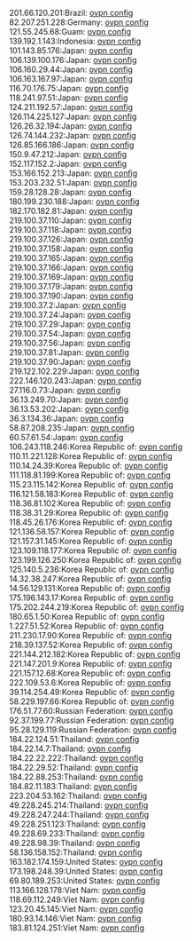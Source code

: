 201.66.120.201:Brazil: [ovpn config](vpn/201_66_120_201.ovpn)  
82.207.251.228:Germany: [ovpn config](vpn/82_207_251_228.ovpn)  
121.55.245.68:Guam: [ovpn config](vpn/121_55_245_68.ovpn)  
139.192.1.143:Indonesia: [ovpn config](vpn/139_192_1_143.ovpn)  
101.143.85.176:Japan: [ovpn config](vpn/101_143_85_176.ovpn)  
106.139.100.176:Japan: [ovpn config](vpn/106_139_100_176.ovpn)  
106.160.29.44:Japan: [ovpn config](vpn/106_160_29_44.ovpn)  
106.163.167.97:Japan: [ovpn config](vpn/106_163_167_97.ovpn)  
116.70.176.75:Japan: [ovpn config](vpn/116_70_176_75.ovpn)  
118.241.97.51:Japan: [ovpn config](vpn/118_241_97_51.ovpn)  
124.211.192.57:Japan: [ovpn config](vpn/124_211_192_57.ovpn)  
126.114.225.127:Japan: [ovpn config](vpn/126_114_225_127.ovpn)  
126.26.32.194:Japan: [ovpn config](vpn/126_26_32_194.ovpn)  
126.74.144.232:Japan: [ovpn config](vpn/126_74_144_232.ovpn)  
126.85.166.186:Japan: [ovpn config](vpn/126_85_166_186.ovpn)  
150.9.47.212:Japan: [ovpn config](vpn/150_9_47_212.ovpn)  
152.117.152.2:Japan: [ovpn config](vpn/152_117_152_2.ovpn)  
153.166.152.213:Japan: [ovpn config](vpn/153_166_152_213.ovpn)  
153.203.232.51:Japan: [ovpn config](vpn/153_203_232_51.ovpn)  
159.28.128.28:Japan: [ovpn config](vpn/159_28_128_28.ovpn)  
180.199.230.188:Japan: [ovpn config](vpn/180_199_230_188.ovpn)  
182.170.182.81:Japan: [ovpn config](vpn/182_170_182_81.ovpn)  
219.100.37.110:Japan: [ovpn config](vpn/219_100_37_110.ovpn)  
219.100.37.118:Japan: [ovpn config](vpn/219_100_37_118.ovpn)  
219.100.37.126:Japan: [ovpn config](vpn/219_100_37_126.ovpn)  
219.100.37.158:Japan: [ovpn config](vpn/219_100_37_158.ovpn)  
219.100.37.165:Japan: [ovpn config](vpn/219_100_37_165.ovpn)  
219.100.37.166:Japan: [ovpn config](vpn/219_100_37_166.ovpn)  
219.100.37.169:Japan: [ovpn config](vpn/219_100_37_169.ovpn)  
219.100.37.179:Japan: [ovpn config](vpn/219_100_37_179.ovpn)  
219.100.37.190:Japan: [ovpn config](vpn/219_100_37_190.ovpn)  
219.100.37.2:Japan: [ovpn config](vpn/219_100_37_2.ovpn)  
219.100.37.24:Japan: [ovpn config](vpn/219_100_37_24.ovpn)  
219.100.37.29:Japan: [ovpn config](vpn/219_100_37_29.ovpn)  
219.100.37.54:Japan: [ovpn config](vpn/219_100_37_54.ovpn)  
219.100.37.56:Japan: [ovpn config](vpn/219_100_37_56.ovpn)  
219.100.37.81:Japan: [ovpn config](vpn/219_100_37_81.ovpn)  
219.100.37.90:Japan: [ovpn config](vpn/219_100_37_90.ovpn)  
219.122.102.229:Japan: [ovpn config](vpn/219_122_102_229.ovpn)  
222.146.120.243:Japan: [ovpn config](vpn/222_146_120_243.ovpn)  
27.116.0.73:Japan: [ovpn config](vpn/27_116_0_73.ovpn)  
36.13.249.70:Japan: [ovpn config](vpn/36_13_249_70.ovpn)  
36.13.53.202:Japan: [ovpn config](vpn/36_13_53_202.ovpn)  
36.3.134.36:Japan: [ovpn config](vpn/36_3_134_36.ovpn)  
58.87.208.235:Japan: [ovpn config](vpn/58_87_208_235.ovpn)  
60.57.61.54:Japan: [ovpn config](vpn/60_57_61_54.ovpn)  
106.243.118.246:Korea Republic of: [ovpn config](vpn/106_243_118_246.ovpn)  
110.11.221.128:Korea Republic of: [ovpn config](vpn/110_11_221_128.ovpn)  
110.14.24.39:Korea Republic of: [ovpn config](vpn/110_14_24_39.ovpn)  
111.118.81.199:Korea Republic of: [ovpn config](vpn/111_118_81_199.ovpn)  
115.23.115.142:Korea Republic of: [ovpn config](vpn/115_23_115_142.ovpn)  
116.121.58.183:Korea Republic of: [ovpn config](vpn/116_121_58_183.ovpn)  
118.36.81.102:Korea Republic of: [ovpn config](vpn/118_36_81_102.ovpn)  
118.38.31.29:Korea Republic of: [ovpn config](vpn/118_38_31_29.ovpn)  
118.45.26.176:Korea Republic of: [ovpn config](vpn/118_45_26_176.ovpn)  
121.136.58.157:Korea Republic of: [ovpn config](vpn/121_136_58_157.ovpn)  
121.157.31.145:Korea Republic of: [ovpn config](vpn/121_157_31_145.ovpn)  
123.109.118.177:Korea Republic of: [ovpn config](vpn/123_109_118_177.ovpn)  
123.199.126.250:Korea Republic of: [ovpn config](vpn/123_199_126_250.ovpn)  
125.140.5.236:Korea Republic of: [ovpn config](vpn/125_140_5_236.ovpn)  
14.32.38.247:Korea Republic of: [ovpn config](vpn/14_32_38_247.ovpn)  
14.56.129.131:Korea Republic of: [ovpn config](vpn/14_56_129_131.ovpn)  
175.196.143.17:Korea Republic of: [ovpn config](vpn/175_196_143_17.ovpn)  
175.202.244.219:Korea Republic of: [ovpn config](vpn/175_202_244_219.ovpn)  
180.65.1.50:Korea Republic of: [ovpn config](vpn/180_65_1_50.ovpn)  
1.227.51.52:Korea Republic of: [ovpn config](vpn/1_227_51_52.ovpn)  
211.230.17.90:Korea Republic of: [ovpn config](vpn/211_230_17_90.ovpn)  
218.39.137.52:Korea Republic of: [ovpn config](vpn/218_39_137_52.ovpn)  
221.144.212.182:Korea Republic of: [ovpn config](vpn/221_144_212_182.ovpn)  
221.147.201.9:Korea Republic of: [ovpn config](vpn/221_147_201_9.ovpn)  
221.157.12.68:Korea Republic of: [ovpn config](vpn/221_157_12_68.ovpn)  
222.109.53.6:Korea Republic of: [ovpn config](vpn/222_109_53_6.ovpn)  
39.114.254.49:Korea Republic of: [ovpn config](vpn/39_114_254_49.ovpn)  
58.229.197.66:Korea Republic of: [ovpn config](vpn/58_229_197_66.ovpn)  
176.51.77.60:Russian Federation: [ovpn config](vpn/176_51_77_60.ovpn)  
92.37.199.77:Russian Federation: [ovpn config](vpn/92_37_199_77.ovpn)  
95.28.129.119:Russian Federation: [ovpn config](vpn/95_28_129_119.ovpn)  
184.22.124.51:Thailand: [ovpn config](vpn/184_22_124_51.ovpn)  
184.22.14.7:Thailand: [ovpn config](vpn/184_22_14_7.ovpn)  
184.22.22.222:Thailand: [ovpn config](vpn/184_22_22_222.ovpn)  
184.22.29.52:Thailand: [ovpn config](vpn/184_22_29_52.ovpn)  
184.22.88.253:Thailand: [ovpn config](vpn/184_22_88_253.ovpn)  
184.82.11.183:Thailand: [ovpn config](vpn/184_82_11_183.ovpn)  
223.204.53.162:Thailand: [ovpn config](vpn/223_204_53_162.ovpn)  
49.228.245.214:Thailand: [ovpn config](vpn/49_228_245_214.ovpn)  
49.228.247.244:Thailand: [ovpn config](vpn/49_228_247_244.ovpn)  
49.228.251.123:Thailand: [ovpn config](vpn/49_228_251_123.ovpn)  
49.228.69.233:Thailand: [ovpn config](vpn/49_228_69_233.ovpn)  
49.228.98.39:Thailand: [ovpn config](vpn/49_228_98_39.ovpn)  
58.136.158.152:Thailand: [ovpn config](vpn/58_136_158_152.ovpn)  
163.182.174.159:United States: [ovpn config](vpn/163_182_174_159.ovpn)  
173.198.248.39:United States: [ovpn config](vpn/173_198_248_39.ovpn)  
69.80.189.253:United States: [ovpn config](vpn/69_80_189_253.ovpn)  
113.166.128.178:Viet Nam: [ovpn config](vpn/113_166_128_178.ovpn)  
118.69.112.249:Viet Nam: [ovpn config](vpn/118_69_112_249.ovpn)  
123.20.45.145:Viet Nam: [ovpn config](vpn/123_20_45_145.ovpn)  
180.93.14.146:Viet Nam: [ovpn config](vpn/180_93_14_146.ovpn)  
183.81.124.251:Viet Nam: [ovpn config](vpn/183_81_124_251.ovpn)  
